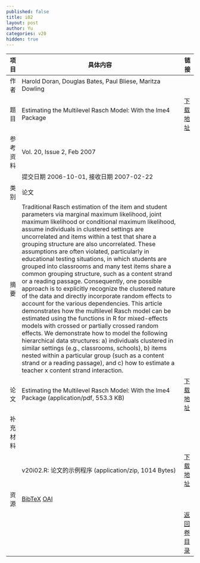 ```yaml
---
published: false
title: i02
layout: post
author: Yu
categories: v20
hidden: true
---
```


| 项目 | 具体内容 | 链接 |
|---:|---|---|
| 作者 | Harold Doran, Douglas Bates, Paul Bliese, Maritza  Dowling| |
| 题目 |Estimating the Multilevel Rasch Model: With the lme4 Package | [下载地址](http://www.jstatsoft.org/v20/i02/paper) |
| 参考资料 |Vol. 20, Issue 2, Feb 2007 | |
| | 提交日期 2006-10-01, 接收日期 2007-02-22| | 
| 类别 | 论文| |
| 摘要 | Traditional Rasch estimation of the item and student parameters via marginal maximum likelihood, joint maximum likelihood or conditional maximum likelihood, assume individuals in clustered settings are uncorrelated and items within a test that share a grouping structure are also uncorrelated. These assumptions are often violated, particularly in educational testing situations, in which students are grouped into classrooms and many test items share a common grouping structure, such as a content strand or a reading passage. Consequently, one possible approach is to explicitly recognize the clustered nature of the data and directly incorporate random effects to account for the various dependencies.  This article demonstrates how the multilevel Rasch model can be estimated using the functions in R for mixed-effects models with crossed or partially crossed random effects. We demonstrate how to model the following hierarchical data structures: a) individuals clustered in similar settings (e.g., classrooms, schools), b) items nested within a particular group (such as a content strand or a reading passage), and c) how to estimate a teacher x content strand interaction.| |
| 论文 | Estimating the Multilevel Rasch Model: With the lme4 Package  (application/pdf, 553.3 KB)| [下载地址](http://www.jstatsoft.org/v20/i02/paper) |
| 补充材料 | | |
| |v20i02.R: 论文的示例程序  (application/zip, 1014 Bytes)|  [下载地址](http://www.jstatsoft.org/v20/i02/supp/1) |
| 资源 | [BibTeX](http://www.jstatsoft.org/v20/i02/bibtex) [OAI](http://www.jstatsoft.org/oai?verb=GetRecord&identifier=oai.jstatsoft/v20/i02&prefix=oai_dc)| |
| |  | [返回卷目录]({{site.baseurl}}/volume/v20.html) |